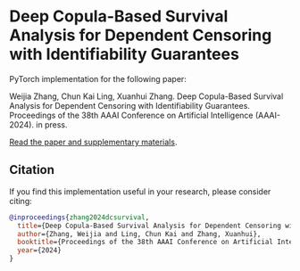 # Deep Copula-Based Survival Analysis for Dependent Censoring with Identifiability Guarantees

PyTorch implementation for the following paper:

Weijia Zhang, Chun Kai Ling, Xuanhui Zhang. Deep Copula-Based Survival Analysis for Dependent Censoring with Identifiability Guarantees. Proceedings of the 38th AAAI Conference on Artificial Intelligence (AAAI-2024). in press. 

[Read the paper and supplementary materials](https://arxiv.org/abs/2312.15566).

## Citation
If you find this implementation useful in your research, please consider citing:

```bibtex
@inproceedings{zhang2024dcsurvival,
  title={Deep Copula-Based Survival Analysis for Dependent Censoring with Identifiability Guarantees},
  author={Zhang, Weijia and Ling, Chun Kai and Zhang, Xuanhui},
  booktitle={Proceedings of the 38th AAAI Conference on Artificial Intelligence},
  year={2024}
}
